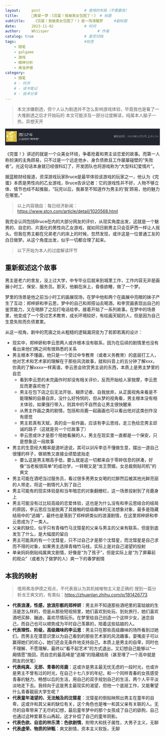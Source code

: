 ```yaml
---
layout:     post                    # 使用的布局（不需要改）
title:      🤔黄粱一梦：《完蛋！我被美女包围了！》	# 标题
subtitle:    《完蛋！我被美女包围了！》是一场清醒梦	 #副标题
date:       2023-11-02              # 时间
author:     Wh1isper                      # 作者
catalog: true                       # 是否归档
tags:                               #标签
    - 随笔
    - galgame
    - 游戏
    - 精神分析
    - 弗洛伊德
category:
    - 随笔
    # - 时评
    # - 读书笔记
    # - 技术分享
---
```


> 本文涉嫌剧透，但个人认为剧透并不怎么影响游戏体验，毕竟我也是看了一大堆剧透之后才开始玩的
> 本文可能涉及一部分过度解读，纯属本人脑子一热，异想天开

![一周目肖鹿，无法辜负的海芋花少女](../img/2023-11-02-完蛋我被美女包围了/jda-steam.png)

《完蛋！》讲述的就是一个众美女环绕，争着抢着和男主谈恋爱的故事。而第一人称扮演的主角顾易，只不过是一个远走他乡、身负债款且工作屡屡碰壁的“失败者”。光这句话本身就已经很科幻了，开发团队也将游戏称为“大型科幻爱情片”。

据蓝鲸财经报道，资深游戏玩家Bruce是最早体验该游戏的玩家之一，他认为《完蛋》本质是男性向的乙女游戏，Bruce告诉记者：它的游戏性并不好，人物不够立体、情节也经不起推敲，“玩完以后，我甚至不知道作为男主的‘我’顾易，他的魅力在哪里。”

> 以上内容摘自：每日经济新闻： https://www.stcn.com/article/detail/1020568.html

我完全认同包括Bruce在内的大部分网友的评价，从现实角度出发，这就是一个魅男的、自恋的、片面化的男性向乙女游戏，就如同日剧男主只会亚萨西一样让人摇头。但我在男主躺在兄弟老六的床上的时候，忽然发现，或许这是一位普通工友的白日做梦。从这个角度出发，似乎一切都合理了起来。

> 以下开始为本人的过度解读环节

## 重新叙述这个故事

男主是老六的舍友，没上过大学，中专毕业后就来到城里工作，工作内容无非是画展小时工、保安、服务员。那天，他躺在床上，昏昏欲睡，做了一个梦。

梦里的场景是他之前当小时工的画展现场，在梦中他和两个在画展中亮眼的妹子产生了互动：郑梓妍和李云思，梦中的自己和郑搭讪去喝酒，和李赏画表现出自己的鉴赏能力，又在喝醉了之后打电话给李。接着开始了一系列故事。在梦中的场景里，他变成了一个受过艺术教育，成长环境较好，有绘画天赋的人，但是因为自己生意失败而负债累累。

从这一视角，剧中的荒唐之处从粗糙的逻辑漏洞变为了若即若离的设计：

- 现实中，郑梓妍和李云思两人或许根本没有联系，因为在后续的剧情里也没有看出来他们俩之间有很熟悉的关系
- 男主根本不懂画，他只是一个受过中专教育（或者义务教育）的底层打工人，他对艺术和艺术家的理解在于那些风流故事，就和抖音上的五分钟了解xxx，你真的了解xxxx一样离谱。李云思会欣赏男主说的东西，本质上是男主梦里的自恋
    - 看到李云思的未完画作时却没有相关评价，反而开始给人家按摩，李云思反而更喜欢他了
    - 男主在包下店之后无法开张、糊弄记者、自我放弃，从正面视角来看是不能理解的自暴自弃，没什么好怜悯的，但从梦的视角看，男主根本没有相关体验，如果强行带入，则其中的不自然会让男主很快醒来
    - 从男主作画之类的剧情，包括和肖鹿一起画画也可以看出他对这类创作没有感觉
    - 男主若真有天赋，真的会一些作画，应该有李云思线，走三色绘恋男主邱诚的路子（这就是另一个烂故事了）
    - 李云思或许才是那个陪她看展的人，男主在现实里一直都是一个保安，只是想象这一段故事
- 男主的生意经大概率是道听途说，其可以训斥李总不懂做生意，摆出一道自己很懂的样子，做销售又直接业绩垫底抬走
    - 要么这是男主眼高手低，要么就是这一切都来自于零碎信息的拼凑，好像“当老板很简单”的成功学，一转眼又是“龙王赘婿，女总裁倒贴司机”的爽文
- 男主可能在酒吧当过服务员，看过很多男男女女喝的烂醉然后被其他光鲜亮丽的人带走，将这一剧情代入到了自己
- 男主可能有的现实体验是和当年暗恋的对象翻栅栏，这一场景投射到了肖鹿身上
- 男主可能没有过比较高级的恋爱体验，这也是为什么没有和李云思结合的结局的原因，李云思应当是脱离了其接触的低级趣味的无法想象对象，最多是隐藏结局中的“逃婚”，最终也是落到了郑梓妍类似的浪漫剧情，在这里郑梓妍和李云思成为了一类人。
- 父亲的缺位，似乎只有青梅竹马沈彗星的父亲与男主的父亲有联系，但是到底发生了什么，是大幅度的留白
- 男主可能真的有一个沈彗星，只不过自己才是那个沈彗星，而沈彗星是自己求而不得的对象，如果男主选择青梅竹马线，实际上是对自己渴望的投射
- 单亲妈妈倒贴纯属爽文剧情，好像是“为了孩子”，但是实际上是“为了屏幕前的观众”（或者为了做梦的人）爽一下的春梦剧情

## 本我的映射

> 借用弗洛伊德之观点，不代表我认为其机械唯物主义是正确的
> 搜到一篇分析龙王爽文的，有类似：https://zhuanlan.zhihu.com/p/181426773

- **代表浪漫，性感，放浪形骸的郑梓妍**：男主并不知道那些酒吧里的富姑娘的生活是怎么样的，但是从那些短视频里，她们喜欢到处玩、到处旅行，她们喜欢酒吧买醉、蹦迪，喜欢尽情玩乐。在梦里给自己创造一个这样少女，迷恋自己，而自己也可以顺势成为平时自己羡慕的，陪着这些姑娘的人。
- **代表理性、阶级，高级趣味的李云思**：男主只在那些高级趣味的场所看到过她们，而男主在潜意识里以为自己看到的那些艺术家的风流趣事，耍嘴皮子可以赢得她们的欢心，她们还会无条件地支持自己。本质上是男主的自卑，同时也不理解、不愿理解，最终以“看不起艺术”的方式退出，又幻想自己能够以“一厢情愿”挽回，而自恋的最高峰是“逃婚”的隐藏结局（甚至埋了一个高中就是网友的伏笔）
- **代表纯真、无邪、青春的肖鹿**：这或许是男主最无忧无虑的一段时光，也或许是男主不曾有过的时光，在自己十七八岁的年纪，和一个同样青春的女孩感受青春的魅力，畅想以后的生活，用自己的双手规划自己的生活，两个人平平淡淡地走下去。我倾向于这是男主最现实的渴望，但他一个底层工作，又能奢望什么青春靓丽大学生呢？
- **代表童年渴望的、无法触及的沈彗星**：沈彗星的倒贴映照出男主在童年的自卑，这或许和其父亲的缺位有关，这个角色也是唯一和其父亲有关联的人。无尽的自卑带来了无尽的幻想，最后童年梦中的那个女孩成了自己的舔狗，自己也通过这种爱慕东山再起，这才补偿了自己的童年阴影。
- **代表色欲、自恋的林乐清：色欲剧情**，附带大和抚子属性，大男子主义，无聊
- **代表虚荣、物质的钟甄**：爽文剧情，资本主义软饭，无聊
